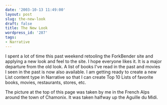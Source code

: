 ```yaml
---
date: '2003-10-13 11:49:00'
layout: post
slug: the-new-look
draft: false
title: The New Look
wordpress_id: '287'
tags:
- Narrative
---
```


I spent a lot of time this past weekend retooling the ForkBender site and applying a new look and feel to the site. I hope everyone likes it. It is a major departure from the old look. A list of books I've read in the past and movies I seen in the past is now also available. I am getting ready to create a new List content type in Narrative so that I can create Top 10 Lists of favorite books, movies, restaurants, stores, etc.  

  

The picture at the top of this page was taken by me in the French Alps around the town of Chamonix. It was taken halfway up the Aguille du Midi.

